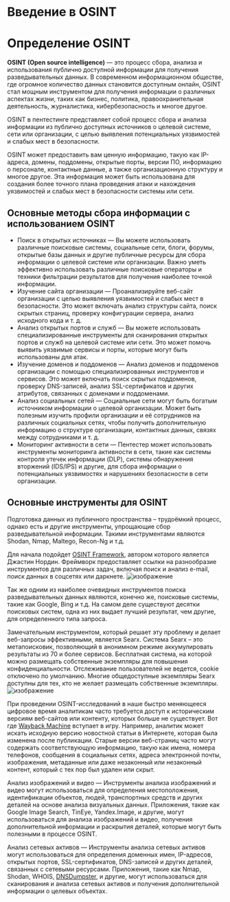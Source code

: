 # Введение в OSINT
# Определение OSINT

**OSINT (Open source intelligence)** — это процесс сбора, анализа и использования публично доступной информации для получения разведывательных данных. В современном информационном обществе, где огромное количество данных становится доступным онлайн, OSINT стал мощным инструментом для получения информации о различных аспектах жизни, таких как бизнес, политика, правоохранительная деятельность, журналистика, кибербезопасность и многое другое.

OSINT в пентестинге представляет собой процесс сбора и анализа информации из публично доступных источников о целевой системе, сети или организации, с целью выявления потенциальных уязвимостей и слабых мест в безопасности.

OSINT может предоставить вам ценную информацию, такую как IP-адреса, домены, поддомены, открытые порты, версии ПО, информацию о персонале, контактные данные, а также организационную структуру и многое другое. Эта информация может быть использована для создания более точного плана проведения атаки и нахождения уязвимостей и слабых мест в безопасности системы или сети.
## Основные методы сбора информации с использованием OSINT

- Поиск в открытых источниках — Вы можете использовать различные поисковые системы, социальные сети, блоги, форумы, открытые базы данных и другие публичные ресурсы для сбора информации о целевой системе или организации. Важно уметь эффективно использовать различные поисковые операторы и техники фильтрации результатов для получения наиболее точной информации.
- Изучение сайта организации — Проанализируйте веб-сайт организации с целью выявления уязвимостей и слабых мест в безопасности. Это может включать анализ структуры сайта, поиск скрытых страниц, проверку конфигурации сервера, анализ исходного кода и т. д.
- Анализ открытых портов и служб — Вы можете использовать специализированные инструменты для сканирования открытых портов и служб на целевой системе или сети. Это может помочь выявить уязвимые сервисы и порты, которые могут быть использованы для атак.
- Изучение доменов и поддоменов — Анализ доменов и поддоменов организации с помощью специализированных инструментов и сервисов. Это может включать поиск скрытых поддоменов, проверку DNS-записей, анализ SSL-сертификатов и других атрибутов, связанных с доменами и поддоменами.
- Анализ социальных сетей — Социальные сети могут быть богатым источником информации о целевой организации. Может быть полезным изучить профили организации и её сотрудников на различных социальных сетях, чтобы получить дополнительную информацию о структуре организации, контактных данных, связях между сотрудниками и т. д.
- Мониторинг активности в сети — Пентестер может использовать инструменты мониторинга активности в сети, такие как системы контроля утечек информации (DLP), системы обнаружения вторжений (IDS/IPS) и другие, для сбора информации о потенциальных уязвимостях и нарушениях безопасности в сети организации.

## Основные инструменты для OSINT

Подготовка данных из публичного пространства – трудоёмкий процесс, однако есть и другие инструменты, упрощающие сбор разведывательной информации. Такими инструментами являются Shodan, Nmap, Maltego, Recon-Ng и т.д.

Для начала подойдет <a href="https://osintframework.com/">OSINT Framework</a>, автором которого является Джастин Нордин. Фреймворк предоставляет ссылки на разнообразие инструментов для различных задач, включая поиск и анализ e-mail, поиск данных в соцсетях или даркнете.
![изображение](https://github.com/sitechbr/PRTT/assets/63145839/5ac7e076-8598-403c-bf44-f43746ae7b35)

Так же одним из наиболее очевидных инструментов поиска разведывательных данных являются, конечно же, поисковые системы, такие как Google, Bing и т.д. На самом деле существуют десятки поисковых систем, одна из них выдает лучший результат, чем другие, для определенного типа запроса.

Замечательным инструментом, который решает эту проблему и делает веб-запросы эффективными, является Searx. Система Searx – это метапоисковик, позволяющий в анонимном режиме аккумулировать результаты из 70 и более сервисов. Бесплатная система, на которой можно размещать собственные экземпляры для повышения конфиденциальности. Отслеживание пользователей не ведется, cookie отключено по умолчанию. Многие общедоступные экземпляры Searx доступны для тех, кто не желает размещать собственные экземпляры.
![изображение](https://github.com/sitechbr/PRTT/assets/63145839/bd655e5f-a71f-41b8-83c3-f01000702da4)

При проведении OSINT-исследований в наше быстро меняющееся цифровое время аналитикам часто требуется доступ к историческим версиям веб-сайтов или контенту, которых больше не существует. Вот где <a href="https://archive.org/web/">Wayback Machine</a> вступает в игру. Например, аналитик может искать исходную версию новостной статьи в Интернете, которая была изменена после публикации. Старые версии веб-страниц часто могут содержать соответствующую информацию, такую как имена, номера телефонов, сообщения в социальных сетях, адреса электронной почты, изображения, метаданные или даже незаконный или незаконный контент, который с тех пор был удален или скрыт.

Анализ изображений и видео — Инструменты анализа изображений и видео могут использоваться для определения местоположения, идентификации объектов, людей, транспортных средств и других деталей на основе анализа визуальных данных. Приложения, такие как Google Image Search, TinEye, Yandex.Image, и другие, могут использоваться для анализа изображений и видео, получения дополнительной информации и раскрытия деталей, которые могут быть полезными в процессе OSINT.

Анализ сетевых активов — Инструменты анализа сетевых активов могут использоваться для определения доменных имен, IP-адресов, открытых портов, SSL-сертификатов, DNS-записей и других деталей, связанных с сетевыми ресурсами. Приложения, такие как Nmap, Shodan, WHOIS, <a href="https://dnsdumpster.com/">DNSDumpster</a>, и другие, могут использоваться для сканирования и анализа сетевых активов и получения дополнительной информации о целевых объектах.
